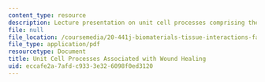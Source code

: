 ```yaml
---
content_type: resource
description: Lecture presentation on unit cell processes comprising the healing response.
file: null
file_location: /coursemedia/20-441j-biomaterials-tissue-interactions-fall-2009/eccafe2a7afdc9333e326098f0ed3120_MIT20_441JF09_lec03a_ms.pdf
file_type: application/pdf
resourcetype: Document
title: Unit Cell Processes Associated with Wound Healing
uid: eccafe2a-7afd-c933-3e32-6098f0ed3120
---
```

